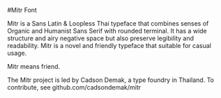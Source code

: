 #Mitr Font

Mitr is a Sans Latin & Loopless Thai typeface that combines senses of Organic and Humanist Sans Serif with rounded terminal. It has a wide structure and airy negative space but also preserve legibility and readability. Mitr is a novel and friendly typeface that suitable for casual usage.

Mitr means friend.

The Mitr project is led by Cadson Demak, a type foundry in Thailand. To contribute, see github.com/cadsondemak/mitr
